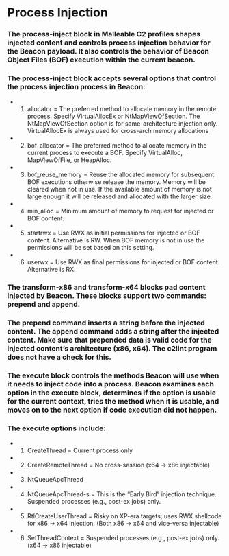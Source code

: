 # Process Injection

### The process-inject block in Malleable C2 profiles shapes injected content and controls process injection behavior for the Beacon payload. It also controls the behavior of Beacon Object Files (BOF) execution within the current beacon.

### The process-inject block accepts several options that control the process injection process in Beacon:

 - 1) allocator = The preferred method to allocate memory in the remote process. Specify VirtualAllocEx or NtMapViewOfSection. The NtMapViewOfSection option is for same-architecture injection only. VirtualAllocEx is always used for cross-arch memory allocations

 - 2) bof_allocator = The preferred method to allocate memory in the current process to execute a BOF. Specify VirtualAlloc, MapViewOfFile, or HeapAlloc.

 - 3) bof_reuse_memory = Reuse the allocated memory for subsequent BOF executions otherwise release the memory. Memory will be cleared when not in use. If the available amount of memory is not large enough it will be released and allocated with the larger size.

 - 4) min_alloc = Minimum amount of memory to request for injected or BOF content.

 - 5) startrwx = Use RWX as initial permissions for injected or BOF content. Alternative is RW. When BOF memory is not in use the permissions will be set based on this setting.

 - 6) userwx = Use RWX as final permissions for injected or BOF content. Alternative is RX.

### The transform-x86 and transform-x64 blocks pad content injected by Beacon. These blocks support two commands: prepend and append.

### The prepend command inserts a string before the injected content. The append command adds a string after the injected content. Make sure that prepended data is valid code for the injected content’s architecture (x86, x64). The c2lint program does not have a check for this.

### The execute block controls the methods Beacon will use when it needs to inject code into a process. Beacon examines each option in the execute block, determines if the option is usable for the current context, tries the method when it is usable, and moves on to the next option if code execution did not happen. 

### The execute options include:

 - 1) CreateThread = Current process only
  
 - 2) CreateRemoteThread = No cross-session (x64 -> x86 injectable)
  
 - 3) NtQueueApcThread
  
 - 4) NtQueueApcThread-s = This is the “Early Bird” injection technique. Suspended processes (e.g., post-ex jobs) only.

 - 5) RtlCreateUserThread = Risky on XP-era targets; uses RWX shellcode for x86 -> x64 injection. (Both x86 -> x64 and vice-versa injectable)
  
 - 6) SetThreadContext =  Suspended processes (e.g., post-ex jobs) only. (x64 -> x86 injectable)
